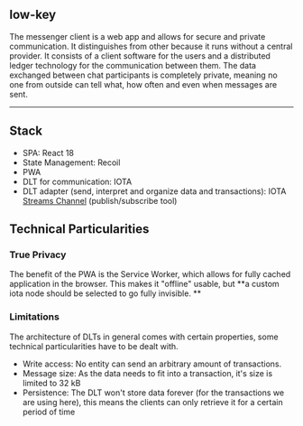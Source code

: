 ## low-key

The messenger client is a web app and allows for secure and private communication. It distinguishes from other because it runs without a central provider.
It consists of a client software for the users and a distributed ledger technology for the communication between them. The data exchanged between chat participants is completely private, meaning no one from outside can tell what, how often and even when messages are sent.

****

## Stack
* SPA: React 18
* State Management: Recoil 
* PWA
* DLT for communication: IOTA
* DLT adapter (send, interpret and organize data and transactions): IOTA [Streams Channel](https://github.com/iotaledger/streams) (publish/subscribe tool)


## Technical Particularities

### True Privacy 
The benefit of the PWA is the Service Worker, which allows for fully cached application in the browser. This makes it "offline" usable, but **a custom iota node should be selected to go fully invisible. **


### Limitations
The architecture of DLTs in general comes with certain properties, some technical particularities have to be dealt with.

- Write access: No entity can send an arbitrary amount of transactions. 
- Message size: As the data needs to fit into a transaction, it's size is limited to 32 kB
- Persistence: The DLT won't store data forever (for the transactions we are using here), this means the clients can only retrieve it for a certain period of time


